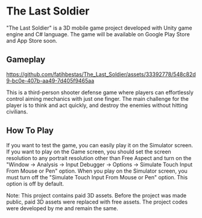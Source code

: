 # The Last Soldier

"The Last Soldier" is a 3D mobile game project developed with Unity game engine and C# language. The game will be available on Google Play Store and App Store soon.

## Gameplay 


https://github.com/fatihbestas/The_Last_Soldier/assets/33392778/548c82d9-bc0e-407b-aa49-7d405f9465aa


This is a third-person shooter defense game where players can effortlessly control aiming mechanics with just one finger. The main challenge for the player is to think and act quickly, and destroy the enemies without hitting civilians.

## How To Play

If you want to test the game, you can easily play it on the Simulator screen. If you want to play on the Game screen, you should set the screen resolution to any portrait resolution other than Free Aspect and turn on the "Window -> Analysis -> Input Debugger -> Options -> Simulate Touch Input From Mouse or Pen" option. When you play on the Simulator screen, you must turn off the "Simulate Touch Input From Mouse or Pen" option. This option is off by default.

Note: This project contains paid 3D assets. Before the project was made public, paid 3D assets were replaced with free assets. The project codes were developed by me and remain the same.
